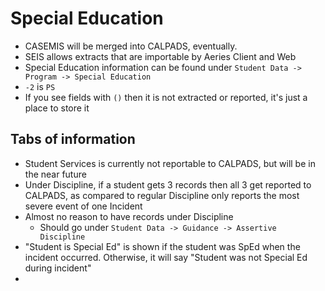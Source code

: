 Special Education
====

- CASEMIS will be merged into CALPADS, eventually.
- SEIS allows extracts that are importable by Aeries Client and Web
- Special Education information can be found under `Student Data -> Program -> Special Education`
- `-2` is `PS`
- If you see fields with `()` then it is not extracted or reported, it's just a place to store it


Tabs of information
----
- Student Services is currently not reportable to CALPADS, but will be in the near future
- Under Discipline, if a student gets 3 records then all 3 get reported to CALPADS, as compared to regular Discipline only reports the most severe event of one Incident
- Almost no reason to have records under Discipline
  - Should go under `Student Data -> Guidance -> Assertive Discipline`
- "Student is Special Ed" is shown if the student was SpEd when the incident occurred. Otherwise, it will say "Student was not Special Ed during incident"
- 

